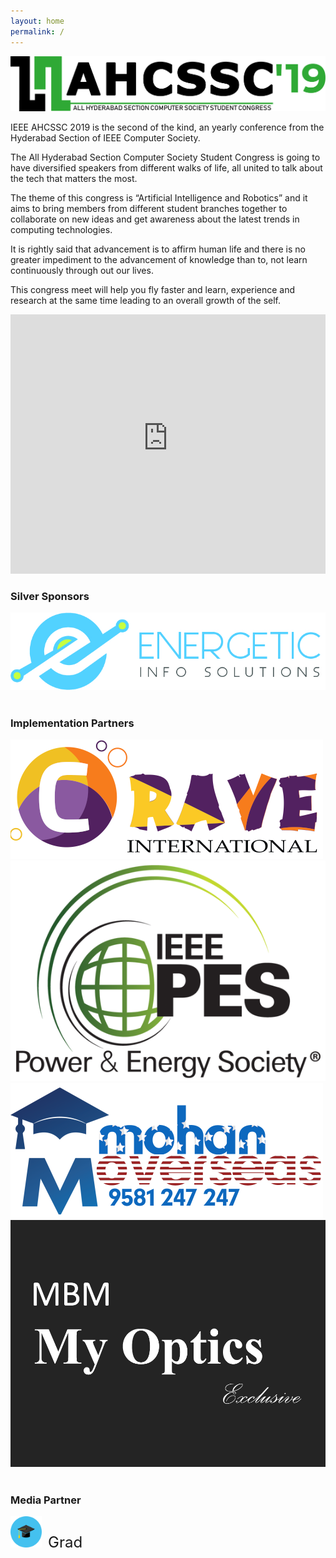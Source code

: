 ```yaml
---
layout: home
permalink: /
---
```

<section class="about" id="about">
    <div class="container">
        <div class="row align-items-center">
            <div class="col-lg-6">
                <div class="p-5 content">
                    <img src="img/ahcssc-logo.png" class="img-fluid site-logo" />
                    <p>IEEE AHCSSC 2019 is the second of the kind, an yearly conference from the Hyderabad Section of
                        IEEE Computer Society.</p>
                    <p>The All Hyderabad Section Computer Society Student Congress is going to have diversified
                        speakers from different walks of life, all united to talk about the tech that matters the most.</p>
                    <p>The theme of this congress is “Artificial Intelligence and Robotics” and it aims to bring
                        members from different student branches together to collaborate on new ideas and get awareness
                        about the latest trends in computing technologies.</p>
                    <p>It is rightly said that advancement is to affirm human life and there is no greater impediment
                        to the advancement of knowledge than to, not learn continuously through out our lives.</p>
                    <p>This congress meet will help you fly faster and learn, experience and research at the same time
                        leading to an overall growth of the self.</p>
                </div>
            </div>
            <div class="col-lg-6">
                <iframe width="100%" height="415" src="https://www.youtube-nocookie.com/embed/zRccyuaki84" frameborder="0"
                    allow="accelerometer; autoplay; encrypted-media; gyroscope; picture-in-picture" allowfullscreen=""></iframe>
            </div>
        </div>
        <div class="row align-items-center">
            <div class="col-lg-12">
                <div class="p-5">
                    <h3>Silver Sponsors</h3>
                    <div class="row logos">
                        <div class="col">
                            <img src="/img/sponsors/energetic-info-solutions.jpg">
                        </div>
                    </div>
                    <br>
                    <h3>Implementation Partners</h3>
                    <div class="row logos">
                        <div class="col">
                            <img src="/img/sponsors/crave.png">
                        </div>
                        <div class="col">
                            <img src="/img/sponsors/ieee-pes.png">
                        </div>
                        <div class="col">
                            <img src="/img/sponsors/mohan-overseas.png">
                        </div>
                        <div class="col">
                            <img src="/img/sponsors/my-optics.jpg">
                        </div>
                    </div>
                    <br>
                    <h3>Media Partner</h3>
                    <img src="img/begrad-logo.png" style="height: 50px;"><span style="padding-left: 10px; font-size: 24px">Grad</span>
                </div>
            </div>
        </div>
    </div>
</section>